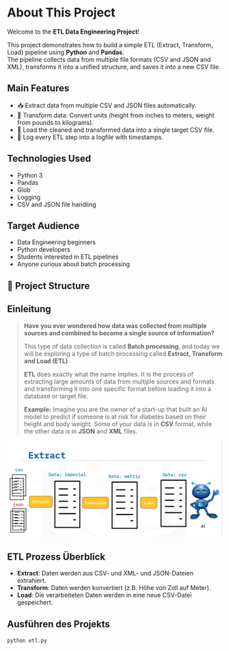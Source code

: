 #  About This Project

Welcome to the **ETL Data Engineering Project**!

This project demonstrates how to build a simple ETL (Extract, Transform, Load) pipeline using **Python** and **Pandas**.  
The pipeline collects data from multiple file formats (CSV and JSON and XML), transforms it into a unified structure, and saves it into a new CSV file.

## Main Features
- 📥 Extract data from multiple CSV and JSON files automatically.
- 🔄 Transform data: Convert units (height from inches to meters, weight from pounds to kilograms).
- 💾 Load the cleaned and transformed data into a single target CSV file.
- 📝 Log every ETL step into a logfile with timestamps.

##  Technologies Used
- Python 3
- Pandas
- Glob
- Logging
- CSV and JSON file handling

##  Target Audience
- Data Engineering beginners
- Python developers
- Students interested in ETL pipelines
- Anyone curious about batch processing

## 📂 Project Structure

## Einleitung

> **Have you ever wondered how data was collected from multiple sources and combined to become a single source of information?**
>
> This type of data collection is called **Batch processing**, and today we will be exploring a type of batch processing called **Extract, Transform and Load (ETL)**.
>
> **ETL** does exactly what the name implies. It is the process of extracting large amounts of data from multiple sources and formats and transforming it into one specific format before loading it into a database or target file.
>
> **Example:**
> Imagine you are the owner of a start-up that built an AI model to predict if someone is at risk for diabetes based on their height and body weight.
> Some of your data is in **CSV** format, while the other data is in **JSON** and **XML** files.

![ETL Prozess](images/Extract.png)

## ETL Prozess Überblick

- **Extract**: Daten werden aus CSV- und XML- und JSON-Dateien extrahiert.
- **Transform**: Daten werden konvertiert (z.B. Höhe von Zoll auf Meter).
- **Load**: Die verarbeiteten Daten werden in eine neue CSV-Datei gespeichert.

## Ausführen des Projekts

```bash
python etl.py
```
